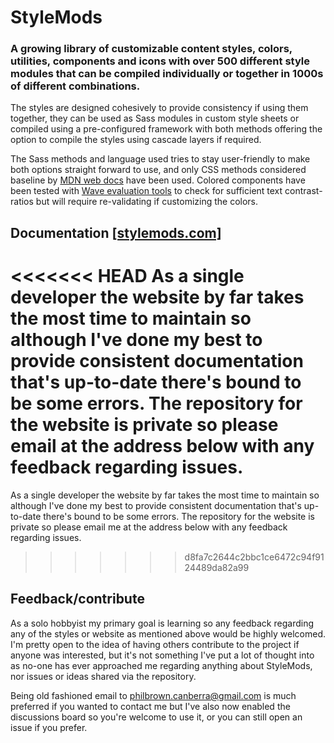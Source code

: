 # StyleMods

### A growing library of customizable content styles, colors, utilities, components and icons with over 500 different style modules that can be compiled individually or together in 1000s of different combinations.

The styles are designed cohesively to provide consistency if using them together, they can be used as Sass modules in custom style sheets or compiled using a pre-configured framework with both methods offering the option to compile the styles using cascade layers if required.

The Sass methods and language used tries to stay user-friendly to make both options straight forward to use, and only CSS methods considered baseline by [MDN web docs](https://developer.mozilla.org/en-US/docs/Glossary/Baseline/Compatibility) have been used. Colored components have been tested with [Wave evaluation tools](https://wave.webaim.org/) to check for sufficient text contrast-ratios but will require re-validating if customizing the colors.

## Documentation [[stylemods.com]](https://stylemods.com)

<<<<<<< HEAD
As a single developer the website by far takes the most time to maintain so although I've done my best to provide consistent documentation that's up-to-date there's bound to be some errors. The repository for the website is private so please email at the address below with any feedback regarding issues.
=======
As a single developer the website by far takes the most time to maintain so although I've done my best to provide consistent documentation that's up-to-date there's bound to be some errors. The repository for the website is private so please email me at the address below with any feedback regarding issues.
>>>>>>> d8fa7c2644c2bbc1ce6472c94f9124489da82a99

## Feedback/contribute

As a solo hobbyist my primary goal is learning so any feedback regarding any of the styles or website as mentioned above would be highly welcomed. I'm pretty open to the idea of having others contribute to the project if anyone was interested, but it's not something I've put a lot of thought into as no-one has ever approached me regarding anything about StyleMods, nor issues or ideas shared via the repository.

Being old fashioned email to philbrown.canberra@gmail.com is much preferred if you wanted to contact me but I've also now enabled the discussions board so you're welcome to use it, or you can still open an issue if you prefer.

